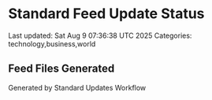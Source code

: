 # Standard Feed Update Status
Last updated: Sat Aug  9 07:36:38 UTC 2025
Categories: technology,business,world

## Feed Files Generated

Generated by Standard Updates Workflow
